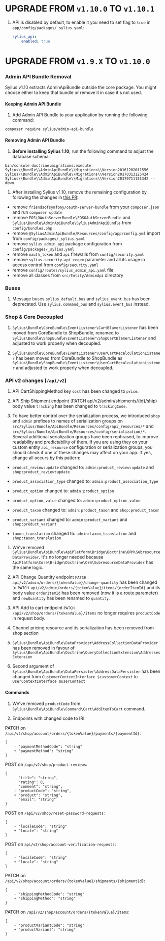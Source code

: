 # UPGRADE FROM `v1.10.0` TO `v1.10.1`

1. API is disabled by default, to enable it you need to set flag to ``true`` in ``app/config/packages/_sylius.yaml``:

    ```yaml
    sylius_api:
        enabled: true
    ```

# UPGRADE FROM `v1.9.X` TO `v1.10.0`

### Admin API Bundle Removal

Sylius v1.10 extracts AdminApiBundle outside the core package. You might choose either to keep that bundle or remove it in case it's not used.

#### Keeping Admin API Bundle

1. Add Admin API Bundle to your application by running the following command:

```
composer require sylius/admin-api-bundle
```

#### Removing Admin API Bundle

1. **Before installing Sylius 1.10**, run the following command to adjust the database schema:

```
bin/console doctrine:migrations:execute Sylius\\Bundle\\AdminApiBundle\\Migrations\\Version20161202011556 Sylius\\Bundle\\AdminApiBundle\\Migrations\\Version20170313125424 Sylius\\Bundle\\AdminApiBundle\\Migrations\\Version20170711151342 --down
```

1. After installing Sylius v1.10, remove the remaining configuration by following the changes in [this PR](https://github.com/Sylius/Sylius-Standard/pull/543/files):

- remove `friendsofsymfony/oauth-server-bundle` from your `composer.json` and run `composer update`
- remove `FOS\OAuthServerBundle\FOSOAuthServerBundle` and `Sylius\Bundle\AdminApiBundle\SyliusAdminApiBundle` from `config/bundles.php`
- remove `@SyliusAdminApiBundle/Resources/config/app/config.yml` import from `config/packages/_sylius.yaml`
- remove `sylius_admin_api` package configuration from `config/packages/_sylius.yaml`
- remove `oauth_token` and `api` firewalls from `config/security.yaml`
- remove `sylius.security.api_regex` parameter and all its usage in access control from `config/security.yaml`
- remove `config/routes/sylius_admin_api.yaml` file
- remove all classes from `src/Entity/AdminApi` directory

### Buses

1. Message buses `sylius_default.bus` and `sylius_event.bus` has been deprecated. Use `sylius.command_bus` and `sylius.event_bus` instead.

### Shop & Core Decoupled

1. `Sylius\Bundle\CoreBundle\EventListener\CartBlamerListener` has been moved from CoreBundle to ShopBundle, renamed to `Sylius\Bundle\ShopBundle\EventListener\ShopCartBlamerListener` and adjusted to work properly when decoupled.
   
1. `Sylius\Bundle\CoreBundle\EventListener\UserCartRecalculationListener` has been moved from CoreBundle to ShopBundle as `Sylius\Bundle\ShopBundle\EventListener\UserCartRecalculationListener` and adjusted to work properly when decoupled.

### API v2 changes (`/api/v2`)

1. API CartShippingMethod key `cost` has been changed to `price`.

1. API Ship Shipment endpoint (PATCH api/v2/admin/shipments/{id}/ship) body value `tracking` has been changed to `trackingCode`.

1. To have better control over the serialization process, we introduced `shop` and `admin` prefixes to names of serialization groups on `src/Sylius/Bundle/ApiBundle/Resources/config/api_resources/*` and `src/Sylius/Bundle/ApiBundle/Resources/config/serialization/*`.
   Several additional serialization groups have been rephrased, to improve readability and predictability of them.
   If you are using they on your custom entity `api_resource` configuration or serialization groups, you should check if one of these changes may affect on your app. If yes, change all occurs by this pattern:

- `product_review:update` changed to: `admin:product_review:update` and `shop:product_review:update`

- `product_association_type` changed to: `admin:product_association_type`

- `product_option` changed to: `admin:product_option`

- `product_option_value` changed to: `admin:product_option_value`

- `product_taxon` changed to: `admin:product_taxon` and `shop:product_taxon`

- `product_variant` changed to: `admin:product_variant` and `shop:product_variant`

- `taxon_translation` changed to: `admin:taxon_translation` and `shop:taxon_translation`

1. We've removed `Sylius\Bundle\ApiBundle\ApiPlatform\Bridge\Doctrine\ORM\SubresourceDataProvider`. It's no longer needed because `ApiPlatform\Core\Bridge\Doctrine\Orm\SubresourceDataProvider` has the same logic.

1. API Change Quantity endpoint `PATCH api/v2/admin/orders/{tokenValue}/change-quantity` has been changed to `PATCH api/v2/admin/orders/{tokenValue}/items/{orderItemId}` and its body value `orderItemId` has been removed (now it is a route parameter) and `newQuantity` has been renamed to `quantity`.

1. API Add to cart endpoint `PATCH /api/v2/shop/orders/{tokenValue}/items` no longer requires `productCode` in request body.

1. Channel pricing resource and its serialization has been removed from shop section

1. `Sylius\Bundle\ApiBundle\DataProvider\AddressCollectionDataProvider` has been removed in favour of `Sylius\Bundle\ApiBundle\Doctrine\QueryCollectionExtension\AddressesExtension`

1. Second argument of `Sylius\Bundle\ApiBundle\DataPersister\AddressDataPersister` has been changed 
from `CustomerContextInterface $customerContext` to `UserContextInterface $userContext` 

#### Commands

1. We've removed `productCode` from `Sylius\Bundle\ApiBundle\Command\Cart\AddItemToCart` command.

1. Endpoints with changed code to IRI:

PATCH on `/api/v2/shop/account/orders/{tokenValue}/payments/{paymentId}`:

````
{
    - "paymentMethodCode": "string"
    + "paymentMethod": "string"
}
````

POST on `/api/v2/shop/product-reviews`:

````
{
      "title": "string",
      "rating": 0,
      "comment": "string",
    - "productCode": "string",
    + "product": "string",
      "email": "string"
}
````

POST on `/api/v2/shop/reset-password-requests`:

````
{
    - "localeCode": "string"
    + "locale": "string"
}
````


POST on `api/v2/shop/account-verification-requests`:

````
{
    - "localeCode": "string"
    + "locale": "string"
}
````

PATCH on `/api/v2/shop/account/orders/{tokenValue}/shipments/{shipmentId}`:

````
{
    - "shippingMethodCode": "string"
    + "shippingMethod": "string"
}
````

PATCH on `/api/v2/shop/account/orders/{tokenValue}/items`:

````
{
    - "productVariantCode": "string"
    + "productVariant": "string"
}
````
